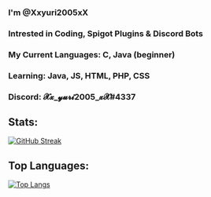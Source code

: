 ### I'm @Xxyuri2005xX
### Intrested in Coding, Spigot Plugins & Discord Bots
### My Current Languages: C, Java (beginner)
### Learning: Java, JS, HTML, PHP, CSS
### Discord: 𝓧𝔁_𝔂𝓾𝓻𝓲2005_𝔁𝓧#4337

## Stats:
[![GitHub Streak](http://github-readme-streak-stats.herokuapp.com?user=Xxyuri2005xX&theme=dark&background=000000)](https://git.io/streak-stats)

## Top Languages:
[![Top Langs](https://github-readme-stats.vercel.app/api/top-langs/?username=Xxyuri2005xX)](https://github.com/anuraghazra/github-readme-stats)

<!--
**Xxyuri2005xX/Xxyuri2005xX** is a ✨ _special_ ✨ repository because its `README.md` (this file) appears on your GitHub profile.

Here are some ideas to get you started:

- 🔭 I’m currently working on ...
- 🌱 I’m currently learning ...
- 👯 I’m looking to collaborate on ...
- 🤔 I’m looking for help with ...
- 💬 Ask me about ...
- 📫 How to reach me: ...
- 😄 Pronouns: ...
- ⚡ Fun fact: ...
-->
